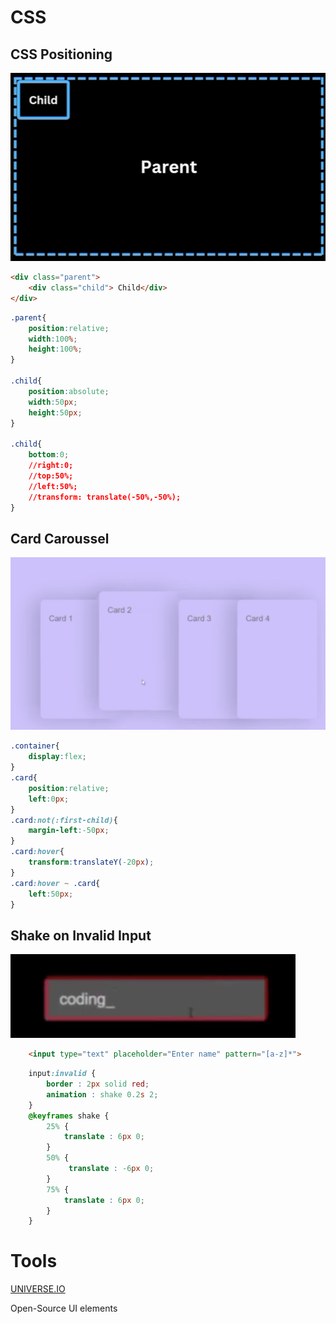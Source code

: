 # CSS

## CSS Positioning
![CSS Positioning image](images/CSS_Positioning.png)

```html
<div class="parent">
    <div class="child"> Child</div>
</div>
```

```css
.parent{
    position:relative;
    width:100%;
    height:100%;
}   

.child{
    position:absolute;
    width:50px;
    height:50px;
}

.child{
    bottom:0;
    //right:0;
    //top:50%;
    //left:50%;
    //transform: translate(-50%,-50%);
}
```

## Card Caroussel 
![Card Caroussel ](images/Card_Caroussel.png)

```css
.container{
    display:flex;
}
.card{
    position:relative;
    left:0px;
}
.card:not(:first-child){
    margin-left:-50px;
}
.card:hover{
    transform:translateY(-20px);
}
.card:hover ~ .card{
    left:50px;
}
```

## Shake on Invalid Input
![Shake Invalid Input](images/Shake_Invalid_Input.png)
```html
    <input type="text" placeholder="Enter name" pattern="[a-z]*">
```
```css
    input:invalid {
        border : 2px solid red;
        animation : shake 0.2s 2;
    }
    @keyframes shake {
        25% {
            translate : 6px 0;
        }
        50% {
             translate : -6px 0;
        }
        75% {
            translate : 6px 0;
        }
    }
```


# Tools

[UNIVERSE.IO]( https://uiverse.io/)

Open-Source UI elements

